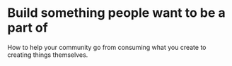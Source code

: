 # Build something people want to be a part of

How to help your community go from consuming what you create to creating things themselves.
